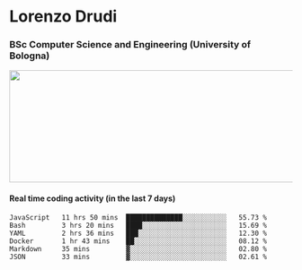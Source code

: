 # Lorenzo Drudi
### BSc Computer Science and Engineering (University of Bologna)

<img src="https://github-readme-stats.vercel.app/api?username=LorenzoDrudi&count_private=true&show_icons=true&theme=gruvbox" height=200px width=550px>

<!---Use wakatime plugins to track the coding time--->
#### Real time coding activity (in the last 7 days)
<!--START_SECTION:waka-->

```text
JavaScript   11 hrs 50 mins  ██████████████░░░░░░░░░░░   55.73 %
Bash         3 hrs 20 mins   ████░░░░░░░░░░░░░░░░░░░░░   15.69 %
YAML         2 hrs 36 mins   ███░░░░░░░░░░░░░░░░░░░░░░   12.30 %
Docker       1 hr 43 mins    ██░░░░░░░░░░░░░░░░░░░░░░░   08.12 %
Markdown     35 mins         ▓░░░░░░░░░░░░░░░░░░░░░░░░   02.80 %
JSON         33 mins         ▓░░░░░░░░░░░░░░░░░░░░░░░░   02.61 %
```

<!--END_SECTION:waka-->
